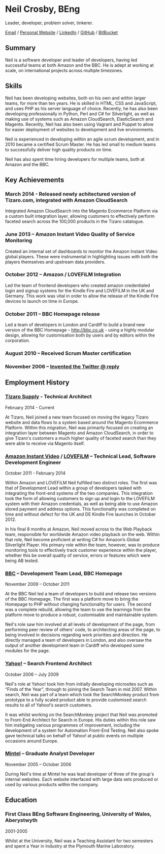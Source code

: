 # Neil Crosby, BEng #
Leader, developer, problem solver, tinkerer.

[Email](mailto:hire@neilCrosby.com) / [Personal Website](http://neilcrosby.com) / [LinkedIn](http://www.linkedin.com/in/neilcrosby) / [GitHub](http://github.com/neilcrosby) / [BitBucket](http://bitbucket.org/neilcrosby)

## Summary ##

Neil is a software developer and leader of developers, having led successful teams at both Amazon and the BBC. He is adept at working at scale, on international projects across multiple timezones.

## Skills ##

Neil has been developing websites, both on his own and within larger teams, for more than ten years. He is skilled in HTML, CSS and JavaScript, and uses PHP as his server language of choice. Recently, he has also been developing professionally in Python, Perl and C# for Silverlight, as well as making use of systems such as Amazon CloudSearch, ElasticSearch and Magento. Recently, Neil has also been using Vagrant and Puppet to allow for easier deployment of websites to development and live environments.

Neil is experienced in developing within an agile scrum development, and in 2010 became a certified Scrum Master. He has led small to medium teams to successfully deliver high quality products on time.

Neil has also spent time hiring developers for multiple teams, both at Amazon and the BBC.

## Key Achievements ##

### March 2014 - Released newly achitectured version of Tizaro.com, integrated with Amazon CloudSearch ###

Integrated Amazon CloudSearch into the Magento Ecommerce Platform via a custom built integration layer, allowing customers to effectively perform faceted search across the 100,000 products in the Tizaro catalogue.

### June 2013 – Amazon Instant Video Quality of Service Monitoring ###

Created an internal set of dashboards to monitor the Amazon Instant Video global players. These were instrumental in highlighting issues with both the players themselves and upstream data providers.

### October 2012 – Amazon / LOVEFiLM Integration ###

Led the team of frontend developers who created amazon credentialed login and signup systems for the Kindle Fire and LOVEFiLM in the UK and Germany. This work was vital in order to allow the release of the Kindle Fire devices to launch on time in Europe.

### October 2011 – BBC Homepage release ###

Led a team of developers in London and Cardiff to build a brand new version of the BBC Homepage – http://bbc.co.uk - using a highly modular design, allowing for customisation both by users and by editors within the corporation.

### August 2010 – Received Scrum Master certification ###

### November 2006 – [Invented the Twitter @ reply](https://twitter.com/NeilCrosby/status/139513) ###

## Employment History ##

### [Tizaro Supply](http://tizaro.com) - Technical Architect ###

February 2014 - Current

At Tizaro, Neil joined a new team focused on moving the legacy Tizaro website and data flows to a system based around the Magento Ecommerce Platform. Within this migration, Neil was primarily focused on creating an integration layer between Magento and Amazon CloudSearch, in order to give Tizaro's customers a much higher quality of faceted search than they were able to receive via Magento itself.

### [Amazon Instant Video](http://amazon.com/aiv) / [LOVEFiLM](http://lovefilm.com) – Technical Lead, Software Development Engineer ###

October 2011 - February 2014

Within Amazon and LOVEFiLM Neil fulfilled two distinct roles. The first was that of Development Lead within a group of developers tasked with integrating the front-end systems of the two companies. This integration took the form of allowing customers to sign up and login to the LOVEFiLM system with their Amazon credentials, as well as being able to use Amazon stored payment and address options. This functionality was completed on time and without defect for the UK and DE Kindle Fire launches in October 2012.

In his final 8 months at Amazon, Neil moved across to the Web Playback team, responsible for worldwide Amazon video playback on the web. Within that role, Neil become proficient at writing C# for Amazon’s Global Silverlight Player. His primary role within the team, however, was to produce monitoring tools to effectively track customer experience within the player, whether this be overall quality of service, errors or features which were being AB tested.

### [BBC](http://bbc.co.uk) – Development Team Lead, BBC Homepage ###

November 2009 – October 2011

At the BBC Neil led a team of developers to build and release two versions of the BBC Homepage. The first was a platform move to bring the Homepage to PHP without changing functionality for users. The second was a complete rebuild, allowing the team to use the learnings from the platform move to produce a robust, customisable and maintainable system.

Neil's role saw him involved at all levels of development of the page, from performing peer review of others' code, to architecting areas of the page, to being involved in decisions regarding work priorities and direction.  He directly managed a team of developers in London, and also oversaw the output of another development team in Cardiff who developed some modules for the page.

### [Yahoo!](http://yahoo.com) – Search Frontend Architect

October 2006 – July 2009

Neil's role at Yahoo! took him from initially developing microsites such as “Finds of the Year”, through to joining the Search Team in mid 2007. Within search, Neil was part of a team which took the SearchMonkey product from prototype to a fully scaled product able to provide customised search results to all of Yahoo!’s search customers.

It was whilst working on the SearchMonkey project that Neil was promoted to Front-End Architect for Search in Europe. His duties within this role saw him instigating various programmes of improvement, including the development of a system for Automation Front-End Testing. Neil also spoke gave technical talks on behalf of Yahoo! at public events on multiple occasions around Europe.

### [Mintel](http://mintel.com) – Graduate Analyst Developer ###

November 2005 – October 2006

During Neil's time at Mintel he was lead developer of three of the group's internal websites. Each website interfaced with large data sets produced or used by various products within the company.

## Education ##

### First Class BEng Software Engineering, University of Wales, Aberystwyth ###

2001-2005

Whilst at the University, Neil was a Teaching Assistant for two semesters and spent a Year in Industry at the Plymouth Marine Laboratory.

